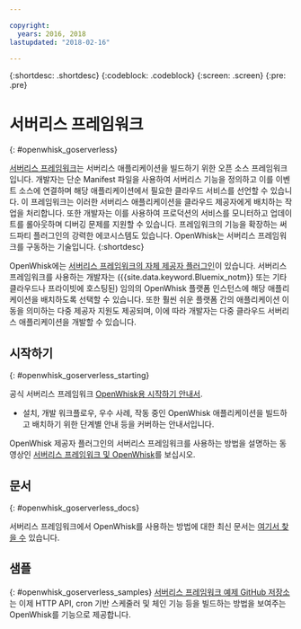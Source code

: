 ```yaml
---

copyright:
  years: 2016, 2018
lastupdated: "2018-02-16"

---
```


{:shortdesc: .shortdesc}
{:codeblock: .codeblock}
{:screen: .screen}
{:pre: .pre}

# 서버리스 프레임워크
{: #openwhisk_goserverless}

[서버리스 프레임워크](https://serverless.com/)는 서버리스 애플리케이션을 빌드하기 위한 오픈 소스 프레임워크입니다. 개발자는 단순 Manifest 파일을 사용하여 서버리스 기능을 정의하고 이를 이벤트 소스에 연결하며 해당 애플리케이션에서 필요한 클라우드 서비스를 선언할 수 있습니다. 이 프레임워크는 이러한 서버리스 애플리케이션을 클라우드 제공자에게 배치하는 작업을 처리합니다. 또한 개발자는 이를 사용하여 프로덕션의 서비스를 모니터하고 업데이트를 롤아웃하며 디버깅 문제를 지원할 수 있습니다. 프레임워크의 기능을 확장하는 써드파티 플러그인의 강력한 에코시스템도 있습니다. OpenWhisk는 서버리스 프레임워크를 구동하는 기술입니다.
{:shortdesc}

OpenWhisk에는 [서버리스 프레임워크의 자체 제공자 플러그인](https://github.com/serverless/serverless-openwhisk)이 있습니다. 서버리스 프레임워크를 사용하는 개발자는 ({{site.data.keyword.Bluemix_notm}} 또는 기타 클라우드나 프라이빗에 호스팅된) 임의의 OpenWhisk 플랫폼 인스턴스에 해당 애플리케이션을 배치하도록 선택할 수 있습니다. 또한 훨씬 쉬운 플랫폼 간의 애플리케이션 이동을 의미하는 다중 제공자 지원도 제공되며, 이에 따라 개발자는 다중 클라우드 서버리스 애플리케이션을 개발할 수 있습니다.

## 시작하기
{: #openwhisk_goserverless_starting}

공식 서버리스 프레임워크 [OpenWhisk용 시작하기 안내서](https://serverless.com/framework/docs/providers/openwhisk/guide/intro/).
* 설치, 개발 워크플로우, 우수 사례, 작동 중인 OpenWhisk 애플리케이션을 빌드하고 배치하기 위한 단계별 안내 등을 커버하는 안내서입니다.

OpenWhisk 제공자 플러그인의 서버리스 프레임워크를 사용하는 방법을 설명하는 동영상인 [서버리스 프레임워크 및 OpenWhisk](https://youtu.be/GJY10W98Itc)를 보십시오.

## 문서
{: #openwhisk_goserverless_docs}

서버리스 프레임워크에서 OpenWhisk를 사용하는 방법에 대한 최신 문서는 [여기서 찾을 수](https://serverless.com/framework/docs/providers/openwhisk/) 있습니다.

## 샘플
{: #openwhisk_goserverless_samples}
[서버리스 프레임워크 예제 GitHub 저장소](https://github.com/serverless/examples)는 이제 HTTP API, cron 기반 스케줄러 및 체인 기능 등을 빌드하는 방법을 보여주는 OpenWhisk를 기능으로 제공합니다.
